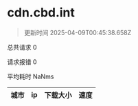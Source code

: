 
  # cdn.cbd.int

  > 更新时间 2025-04-09T00:45:38.658Z
  
  总共请求 0

  请求报错 0

  平均耗时 NaNms

|城市|ip|下载大小|速度|
|-----|----------|---|---|

  